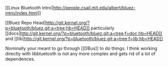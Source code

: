 [[Linux Bluetooth Intro|http://people.csail.mit.edu/albert/bluez-intro/index.html]]

[[Bluez Repo Head|http://git.kernel.org/?p=bluetooth/bluez.git;a=tree;hb=HEAD]] particularly [[docs|http://git.kernel.org/?p=bluetooth/bluez.git;a=tree;f=doc;hb=HEAD]] and [[lib|http://git.kernel.org/?p=bluetooth/bluez.git;a=tree;f=lib;hb=HEAD]]

Nominally your meant to go through [[DBus]] to do things. I think working directly with libbluetooth is not any more complex and gets rid of a lot
of dependences.